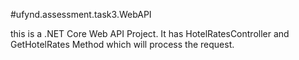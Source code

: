 ﻿#ufynd.assessment.task3.WebAPI

this is a .NET Core Web API Project. It has HotelRatesController and GetHotelRates Method which will process the request.